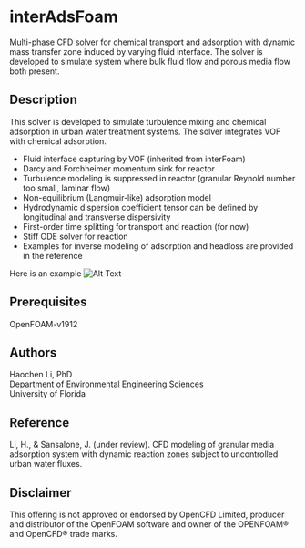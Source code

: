 # interAdsFoam
Multi-phase CFD solver for chemical transport and adsorption with dynamic mass transfer zone induced by varying fluid interface. The solver is developed to simulate system where bulk fluid flow and porous media flow both present.

## Description
This solver is developed to simulate turbulence mixing and chemical adsorption in urban water treatment systems. The solver integrates VOF with chemical adsorption.
- Fluid interface capturing by VOF (inherited from interFoam)
- Darcy and Forchheimer momentum sink for reactor
- Turbulence modeling is suppressed in reactor (granular Reynold number too small, laminar flow)
- Non-equilibrium (Langmuir-like) adsorption model 
- Hydrodynamic dispersion coefficient tensor can be defined by longitudinal and transverse dispersivity
- First-order time splitting for transport and reaction (for now)
- Stiff ODE solver for reaction
- Examples for inverse modeling of adsorption and headloss are provided in the reference

Here is an example 
![Alt Text](https://github.com/Rdfing/interAdsFoam/blob/main/example.gif)

## Prerequisites
OpenFOAM-v1912 

## Authors
Haochen Li, PhD <br />
Department of Environmental Engineering Sciences <br />
University of Florida

## Reference
Li, H., & Sansalone, J. (under review). CFD modeling of granular media adsorption system with dynamic reaction zones subject to uncontrolled urban water fluxes. 

## Disclaimer
This offering is not approved or endorsed by OpenCFD Limited, producer and distributor of the OpenFOAM software and owner of the OPENFOAM®  and OpenCFD®  trade marks.
